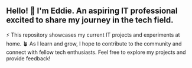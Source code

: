 ## Hello! 👋 I'm Eddie. An aspiring IT professional excited to share my journey in the tech field. 
⚡ This repository showcases my current IT projects and experiments at home. 
🪴 As I learn and grow, I hope to contribute to the community and connect with fellow tech enthusiasts. Feel free to explore my projects and provide feedback!
